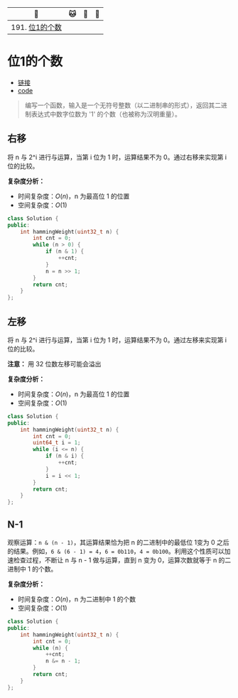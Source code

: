 | :tiger:                      | :cat: | :dog: | :dragon: |
| ---------------------------- | ----- | ----- | -------- |
| 191. [位1的个数](#位1的个数) |       |       |          |



# 位1的个数

- [链接](https://leetcode-cn.com/problems/number-of-1-bits/)
- [code](../cc/bitwise_operation/bitwise_operation.h)

> 编写一个函数，输入是一个无符号整数（以二进制串的形式），返回其二进制表达式中数字位数为 '1' 的个数（也被称为汉明重量）。

## 右移

将 n 与 2^i 进行与运算，当第 i 位为 1 时，运算结果不为 0。通过右移来实现第 i 位的比较。

**复杂度分析：**

- 时间复杂度：$O(n)$，n 为最高位 1 的位置
- 空间复杂度：$O(1)$

```c++
class Solution {
public:
    int hammingWeight(uint32_t n) {
        int cnt = 0;
        while (n > 0) {
            if (n & 1) {
                ++cnt;
            }
            n = n >> 1;
        }
        return cnt;
    }
};
```

## 左移

将 n 与 2^i 进行与运算，当第 i 位为 1 时，运算结果不为 0。通过左移来实现第 i 位的比较。

**注意：** 用 32 位数左移可能会溢出

**复杂度分析：**

- 时间复杂度：$O(n)$，n 为最高位 1 的位置
- 空间复杂度：$O(1)$

```c++
class Solution {
public:
    int hammingWeight(uint32_t n) {
        int cnt = 0;
        uint64_t i = 1;
        while (i <= n) {
            if (n & i) {
                ++cnt;
            }
            i = i << 1;
        }
        return cnt;
    }
};
```

## N-1

观察运算：`n & (n - 1)`，其运算结果恰为把 n 的二进制中的最低位 1变为 0 之后的结果。例如，`6 & (6 - 1) = 4`，`6 = 0b110`，`4 = 0b100`。利用这个性质可以加速检查过程，不断让 n 与 n - 1 做与运算，直到 n 变为 0，运算次数就等于 n 的二进制中 1 的个数。

**复杂度分析：**

- 时间复杂度：$O(n)$，n 为二进制中 1 的个数
- 空间复杂度：$O(1)$

```c++
class Solution {
public:
    int hammingWeight(uint32_t n) {
        int cnt = 0;
        while (n) {
            ++cnt;
            n &= n - 1;
        }
        return cnt;
    }
};
```

